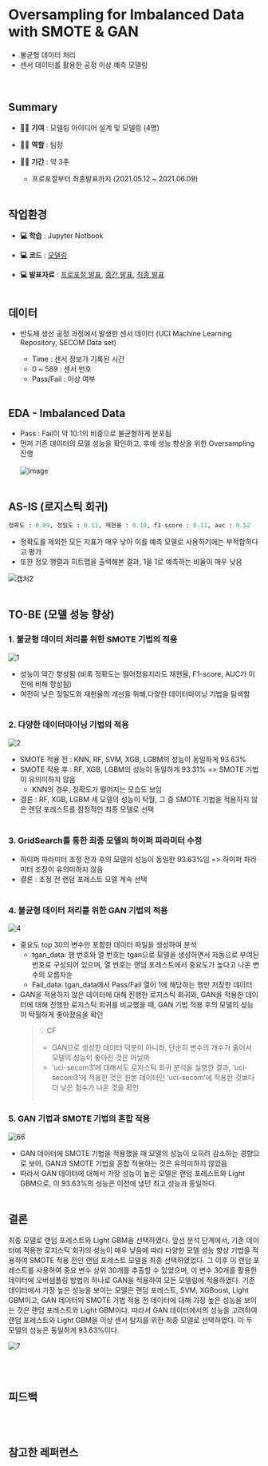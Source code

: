 # Oversampling for Imbalanced Data with SMOTE & GAN
* 불균형 데이터 처리  
* 센서 데이터를 활용한 공정 이상 예측 모델링  
<img> </br></br>


## Summary  
* 👩‍💻 **기여** : 모델링 아이디어 설계 및 모델링 (4명)
  
* 👩‍💻 **역할** : 팀장
  
* 👩‍💻 **기간** : 약 3주  
	* 프로포절부터 최종발표까지 (2021.05.12 ~ 2021.06.09) </br></br>

## 작업환경
* **💻 학습** : Jupyter Notbook
  
* **💻 코드** :  [모델링](https://github.com/Seohee-Kim/Oversampling/blob/main/uni-secom_final.ipynb)
  
* **💻 발표자료**  : [프로포절 발표](https://github.com/Seohee-Kim/Oversampling/blob/main/DS2%ED%8C%80_%ED%94%84%EB%A1%9C%ED%8F%AC%EC%A0%88%EB%B0%9C%ED%91%9C.pdf), [중간 발표](https://github.com/Seohee-Kim/Oversampling/blob/main/DS2%ED%8C%80_%EC%A4%91%EA%B0%84%EB%B0%9C%ED%91%9C.pdf), [최종 발표](https://github.com/Seohee-Kim/Oversampling/blob/main/DS2%ED%8C%80_%EC%B5%9C%EC%A2%85%EB%B0%9C%ED%91%9C.pdf) </br></br>


## 데이터
* 반도체 생산 공정 과정에서 발생한 센서 데이터 (UCI Machine Learning Repository, SECOM Data set)  
  
	* Time : 센서 정보가 기록된 시간    
	* 0 ~ 589 : 센서 번호  
	* Pass/Fail : 이상 여부 </br></br>


## EDA - Imbalanced Data  
* Pass : Fail이 약 10:1의 비중으로 불균형하게 분포됨  </br>
* 먼저 기존 데이터의 모델 성능을 확인하고, 후에 성능 향상을 위한 Oversampling 진행  </br></br>
![image](https://github.com/Seohee-Kim/uni-secom/assets/62201733/03ffcb5e-c25c-4314-91c4-77a8da09bbe2) </br></br>


## AS-IS (로지스틱 회귀)  
```python
정확도 : 0.89, 정밀도 : 0.11, 재현율 : 0.10, f1-score : 0.11, auc : 0.52
``` 
* 정확도를 제외한 모든 지표가 매우 낮아 이를 예측 모델로 사용하기에는 부적합하다고 평가  </br>
* 또한 정오 행렬과 히트맵을 출력해본 결과, 1을 1로 예측하는 비율이 매우 낮음 </br>

![캡처2](https://github.com/Seohee-Kim/uni-secom/assets/62201733/f0bb44b7-3c2c-4360-b0fd-f495fdb60552) </br></br>


## TO-BE (모델 성능 향상)

### 1. 불균형 데이터 처리를 위한 SMOTE 기법의 적용  
![1](https://github.com/Seohee-Kim/uni-secom/assets/62201733/c61731b4-449c-4d93-a972-133196bdfc97) </br>
* 성능이 약간 향상됨 (비록 정확도는 떨어졌을지라도 재현율, F1-score, AUC가 이전에 비해 향상됨)  
* 여전히 낮은 정밀도와 재현율의 개선을 위해,다양한 데이터마이닝 기법을 탐색함  </br></br>

### 2. 다양한 데이터마이닝 기법의 적용
![2](https://github.com/Seohee-Kim/uni-secom/assets/62201733/0b45c1a4-9d76-4802-a78a-95234d0ebfa5) </br>
* SMOTE 적용 전 : KNN, RF, SVM, XGB, LGBM의 성능이 동일하게 93.63%  
* SMOTE 적용 후 : RF, XGB, LGBM의 성능이 동일하게 93.31% => SMOTE 기법이 유의미하지 않음  
  * KNN의 경우, 정확도가 떨어지는 모습도 보임  
* 결론 : RF, XGB, LGBM 세 모델의 성능이 탁월, 그 중 SMOTE 기법을 적용하지 않은 랜덤 포레스트를 잠정적인 최종 모델로 선택 </br></br>

### 3. GridSearch를 통한 최종 모델의 하이퍼 파라미터 수정
* 하이퍼 파라미터 조정 전과 후의 모델의 성능이 동일한 93.63%임 => 하이퍼 파라미터 조정이 유의미하지 않음   
* 결론 : 조정 전 랜덤 포레스트 모델 계속 선택  </br></br>

### 4. 불균형 데이터 처리를 위한 GAN 기법의 적용
![4](https://github.com/Seohee-Kim/uni-secom/assets/62201733/baa3d158-1809-4241-a806-45bdb1d06944) </br>
* 중요도 top 30의 변수만 포함한 데이터 파일을 생성하여 분석  
	* tgan_data: 행 번호와 열 번호는 tgan으로 모델을 생성하면서 자동으로 부여된 번호로 구성되어 있으며, 열 번호는 랜덤 포레스트에서 중요도가 높다고 나온 변수의 오름차순  
	* Fail_data: tgan_data에서 Pass/Fail 열이 1에 해당하는 행만 저장한 데이터  
* GAN을 적용하지 않은 데이터에 대해 진행한 로지스틱 회귀와, GAN을 적용한 데이터에 대해 진행한 로지스틱 회귀를 비교했을 때, GAN 기법 적용 후의 모델의 성능이 탁월하게 좋아졌음을 확인
	> 💡 CF
	>
	> * GAN으로 생성한 데이터 덕분이 아니라, 단순히 변수의 개수가 줄어서 모델의 성능이 좋아진 것은 아닐까
	> * ‘uci-secom3’에 대해서도 로지스틱 회귀 분석을 실행한 결과, ‘uci-secom3’에 적용한 것은 원본 데이터인 ‘uci-secom’에 적용한 것보다 더 낮은 점수가 나온 것을 확인 </br></br>

### 5. GAN 기법과 SMOTE 기법의 혼합 적용  
![66](https://github.com/Seohee-Kim/uni-secom/assets/62201733/bf06c3af-ee07-4c00-9087-33db1d169fce)</br>
* GAN 데이터에 SMOTE 기법을 적용했을 때 모델의 성능이 오히려 감소하는 경향으로 보아, GAN과 SMOTE 기법을 혼합 적용하는 것은 유의미하지 않았음
* 따라서 GAN 데이터에 대해서 가장 성능이 높은 모델은 랜덤 포레스트와 Light GBM으로, 이 93.63%의 성능은 이전에 냈던 최고 성능과 동일하다.</br></br>


## 결론
최종 모델로 랜덤 포레스트와 Light GBM을 선택하였다.
앞선 분석 단계에서, 기존 데이터에 적용한 로지스틱 회귀의 성능이 매우 낮음에 따라 다양한 모델 성능 향상 기법을 적용하여 SMOTE 적용 전인 랜덤 포레스트 모델을 최종 선택하였었다. 그 이후 이 랜덤 포레스트를 사용하여 중요 변수 상위 30개를 추출할 수 있었으며, 이 변수 30개를 활용한 데이터에 오버샘플링 방법의 하나로 GAN을 적용하여 모든 모델링에 적용하였다.
기존 데이터에서 가장 높은 성능을 보이는 모델은 랜덤 포레스트, SVM, XGBoost, Light GBM이고, GAN 데이터의 SMOTE 기법 적용 전 데이터에 대해 가장 높은 성능을 보이는 것은 랜덤 포레스트와 Light GBM이다. 따라서 GAN 데이터에서의 성능을 고려하여 랜덤 포레스트와 Light GBM을 이상 센서 탐지를 위한 최종 모델로 선택하였다. 이 두 모델의 성능은 동일하게 93.63%이다.

![7](https://github.com/Seohee-Kim/uni-secom/assets/62201733/00c7bf42-e80b-4e94-85fb-cac29e95e485)



</br></br>
## 피드백

</br></br>
## 참고한 레퍼런스  
